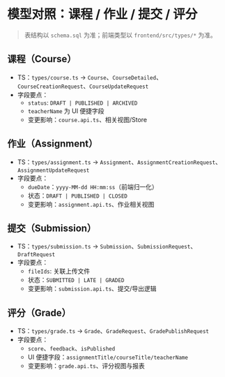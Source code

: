 # 模型对照：课程 / 作业 / 提交 / 评分

> 表结构以 `schema.sql` 为准；前端类型以 `frontend/src/types/*` 为准。

## 课程（Course）
- TS：`types/course.ts` → `Course`、`CourseDetailed`、`CourseCreationRequest`、`CourseUpdateRequest`
- 字段要点：
  - `status`: `DRAFT | PUBLISHED | ARCHIVED`
  - `teacherName` 为 UI 便捷字段
  - 变更影响：`course.api.ts`、相关视图/Store

## 作业（Assignment）
- TS：`types/assignment.ts` → `Assignment`、`AssignmentCreationRequest`、`AssignmentUpdateRequest`
- 字段要点：
  - `dueDate`：`yyyy-MM-dd HH:mm:ss`（前端归一化）
  - 状态：`DRAFT | PUBLISHED | CLOSED`
  - 变更影响：`assignment.api.ts`、作业相关视图

## 提交（Submission）
- TS：`types/submission.ts` → `Submission`、`SubmissionRequest`、`DraftRequest`
- 字段要点：
  - `fileIds`: 关联上传文件
  - 状态：`SUBMITTED | LATE | GRADED`
  - 变更影响：`submission.api.ts`、提交/导出逻辑

## 评分（Grade）
- TS：`types/grade.ts` → `Grade`、`GradeRequest`、`GradePublishRequest`
- 字段要点：
  - `score`、`feedback`、`isPublished`
  - UI 便捷字段：`assignmentTitle/courseTitle/teacherName`
  - 变更影响：`grade.api.ts`、评分视图与报表
